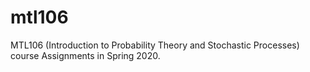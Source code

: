 # mtl106
MTL106 (Introduction to Probability Theory and Stochastic Processes) course Assignments in Spring 2020.
